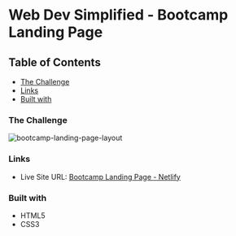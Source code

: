 # Web Dev Simplified - Bootcamp Landing Page

## Table of Contents
  - [The Challenge](#the-challenge)
  - [Links](#links)
  - [Built with](#built-with)

### The Challenge

<img src="images/layout.png" alt="bootcamp-landing-page-layout">

### Links

- Live Site URL: [Bootcamp Landing Page - Netlify](https://glowing-toffee-a9ad5a.netlify.app/)

### Built with

- HTML5
- CSS3
